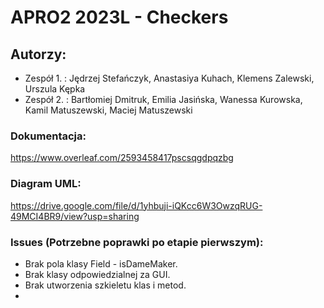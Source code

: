 # APRO2 2023L - Checkers 


## Autorzy:
- Zespół 1. : Jędrzej Stefańczyk, Anastasiya Kuhach, Klemens Zalewski, Urszula Kępka
- Zespół 2. : Bartłomiej Dmitruk, Emilia Jasińska, Wanessa Kurowska, Kamil Matuszewski, Maciej Matuszewski

### Dokumentacja: 
https://www.overleaf.com/2593458417pscsqgdpqzbg

### Diagram UML:
https://drive.google.com/file/d/1yhbuji-iQKcc6W3OwzqRUG-49MCI4BR9/view?usp=sharing

### Issues (Potrzebne poprawki po etapie pierwszym):
- Brak pola klasy Field - isDameMaker.
- Brak klasy odpowiedzialnej za GUI.
- Brak utworzenia szkieletu klas i metod.
- 
